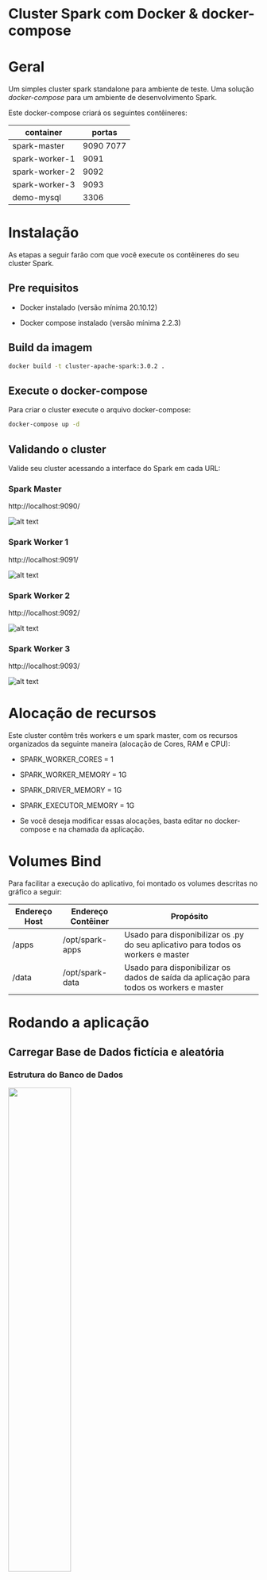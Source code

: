 # Cluster Spark com Docker & docker-compose

# Geral

Um simples cluster spark standalone para ambiente de teste. Uma solução *docker-compose* para um ambiente de desenvolvimento Spark.

Este docker-compose criará os seguintes contêineres:

container|portas
---|---
spark-master|9090 7077
spark-worker-1|9091
spark-worker-2|9092
spark-worker-3|9093
demo-mysql|3306


# Instalação

As etapas a seguir farão com que você execute os contêineres do seu cluster Spark.

## Pre requisitos

* Docker instalado (versão mínima 20.10.12)

* Docker compose instalado (versão mínima 2.2.3)

## Build da imagem


```sh
docker build -t cluster-apache-spark:3.0.2 .
```

## Execute o docker-compose

Para criar o cluster execute o arquivo docker-compose:

```sh
docker-compose up -d
```

## Validando o cluster

Valide seu cluster acessando a interface do Spark em cada URL:

### Spark Master

http://localhost:9090/

![alt text](articles/images/spark-master.png "Spark master UI")

### Spark Worker 1

http://localhost:9091/

![alt text](articles/images/spark-worker-1.png "Spark worker 1 UI")

### Spark Worker 2

http://localhost:9092/

![alt text](articles/images/spark-worker-2.png "Spark worker 2 UI")

### Spark Worker 3

http://localhost:9093/

![alt text](articles/images/spark-worker-3.png "Spark worker 3 UI")


# Alocação de recursos 

Este cluster contêm três workers e um spark master, com os recursos organizados da seguinte maneira (alocação de Cores, RAM e CPU):

* SPARK_WORKER_CORES = 1

* SPARK_WORKER_MEMORY = 1G

* SPARK_DRIVER_MEMORY = 1G

* SPARK_EXECUTOR_MEMORY = 1G

* Se você deseja modificar essas alocações, basta editar no docker-compose e na chamada da aplicação.


# Volumes Bind

Para facilitar a execução do aplicativo, foi montado os volumes descritas no gráfico a seguir:

Endereço Host|Endereço Contêiner|Propósito
---|---|---
/apps|/opt/spark-apps| Usado para disponibilizar os .py do seu aplicativo para todos os workers e master
/data|/opt/spark-data| Usado para disponibilizar os dados de saída da aplicação para todos os workers e master


# Rodando a aplicação

## Carregar Base de Dados fictícia e aleatória

### Estrutura do Banco de Dados

<img src="articles/images/estrutura-banco.png" width="50%" height="50%">

### Estrutura do arquivo exportado

<img src="articles/images/estrutura-saida-csv.png" width="25%" height="25%">

### Carregando o banco de dados

Como o Github tem uma limitação de upload de arquivos, foi necessário compactar a base.
Basta descompactar o arquivo (com o descompactador de sua preferência) onde ele está (dentro de /base_ficticia).
Para enviar a base de dados para o container de Banco de Dados, execute o comando a seguir na pasta raiz do projeto:

```sh
docker cp base_ficticia/sistema-banco.sql ci_cd-spark-demo-mysql-1:/tmp
```

Após enviar a base de dados para o container, execute o comando a seguir para carregar a essa base no banco de dados:

```sh
docker exec -i ci_cd-spark-demo-mysql-1 /bin/bash -c "cd /tmp && mysql -h 172.16.238.14 -uroot -pfagner_correa < sistema-banco.sql"
```

Para executar a aplicação, execute o seguinte comando:

```sh
docker exec -i ci_cd-spark-spark-master-1 /bin/bash -c "/opt/spark/bin/spark-submit --master spark://spark-master:7077 \
--packages mysql:mysql-connector-java:5.1.49 \
--driver-memory 1G \
--executor-memory 1G \
/opt/spark-apps/main.py"
```

## Observações

### O porquê optei por este design:

* Optei por spark standalone por seu modelo de computação distribuída e pela praticidade em rodar em um notebook/desktop, simples inclusive para usar em pipelines de CI/CD;
* Optei por MySQL porque é um banco de dados robusto (quando bem dimensionado), tem uma comunidade bem ativa e, entre os bancos de dados que eu ja trabalhei, é o que tenho maior experiencia;
* Optei pelo Docker porque é uma arquitetura rápida de montar para uma infraestrutura de CI/CD e microsserviços, além de ser, também, a que possuo mais experiencia.	
	
### O que eu faria se tivesse mais tempo para este projeto:

Levei dois dias para desenvolver este projeto. Se eu tivesse mais tempo:

* teria automatizado mais, quem sabe montado toda a IAC (criação da máquina virtual, instalação dos recursos de máquina e execução da aplicação, etc.) e CI/CD (talvez com o Jenkins, com o qual eu ja trabalhei);
* teria pesquisado uma fonte de dados API para coletar as informações para este projeto;
* teria Estruturado melhor o Banco de Dados para a consulta ficar mais rápida, é o que está tomando mais tempo no processo;
	

### Dificuldades que encontrei no projeto:

* Demorei para gerar uma base fictícia concisa, esta base foi gerada com ajuda do site <a href="https://www.4devs.com.br/gerador_de_pessoas">4Devs</a>.
